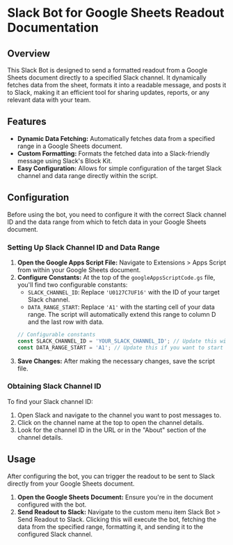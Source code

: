# Slack Bot for Google Sheets Readout Documentation

## Overview
This Slack Bot is designed to send a formatted readout from a Google Sheets document directly to a specified Slack channel. It dynamically fetches data from the sheet, formats it into a readable message, and posts it to Slack, making it an efficient tool for sharing updates, reports, or any relevant data with your team.

## Features
- **Dynamic Data Fetching:** Automatically fetches data from a specified range in a Google Sheets document.
- **Custom Formatting:** Formats the fetched data into a Slack-friendly message using Slack's Block Kit.
- **Easy Configuration:** Allows for simple configuration of the target Slack channel and data range directly within the script.

## Configuration
Before using the bot, you need to configure it with the correct Slack channel ID and the data range from which to fetch data in your Google Sheets document.

### Setting Up Slack Channel ID and Data Range
1. **Open the Google Apps Script File:** Navigate to Extensions > Apps Script from within your Google Sheets document.
2. **Configure Constants:**
   At the top of the `googleAppsScriptCode.gs` file, you'll find two configurable constants:
   - `SLACK_CHANNEL_ID`: Replace `'U0127C7UF16'` with the ID of your target Slack channel.
   - `DATA_RANGE_START`: Replace `'A1'` with the starting cell of your data range. The script will automatically extend this range to column D and the last row with data.
   ```javascript
   // Configurable constants
   const SLACK_CHANNEL_ID = 'YOUR_SLACK_CHANNEL_ID'; // Update this with your actual channel ID
   const DATA_RANGE_START = 'A1'; // Update this if you want to start from a different cell
   ```
3. **Save Changes:** After making the necessary changes, save the script file.

### Obtaining Slack Channel ID
To find your Slack channel ID:
1. Open Slack and navigate to the channel you want to post messages to.
2. Click on the channel name at the top to open the channel details.
3. Look for the channel ID in the URL or in the "About" section of the channel details.

## Usage
After configuring the bot, you can trigger the readout to be sent to Slack directly from your Google Sheets document.
1. **Open the Google Sheets Document:** Ensure you're in the document configured with the bot.
2. **Send Readout to Slack:** Navigate to the custom menu item Slack Bot > Send Readout to Slack. Clicking this will execute the bot, fetching the data from the specified range, formatting it, and sending it to the configured Slack channel.
